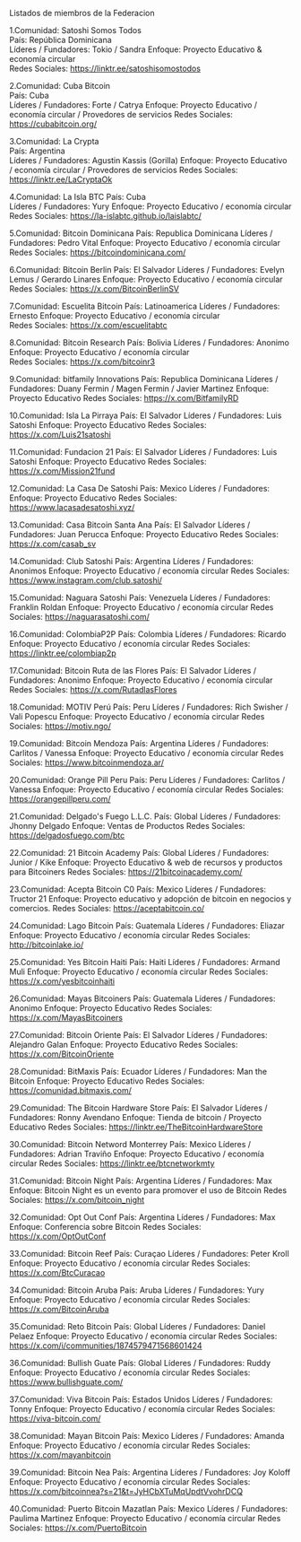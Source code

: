 Listados de miembros de la Federacion



1.Comunidad: Satoshi Somos Todos  
País: República Dominicana  
Líderes / Fundadores: Tokio / Sandra 
Enfoque: Proyecto Educativo & economía circular  
Redes Sociales: https://linktr.ee/satoshisomostodos

2.Comunidad: Cuba Bitcoin  
País: Cuba  
Líderes / Fundadores: Forte / Catrya
Enfoque: Proyecto Educativo / economía circular / Provedores de servicios 
Redes Sociales: https://cubabitcoin.org/

3.Comunidad: La Crypta  
País: Argentina  
Líderes / Fundadores: Agustin Kassis (Gorilla)
Enfoque: Proyecto Educativo / economía circular / Provedores de servicios 
Redes Sociales: https://linktr.ee/LaCryptaOk

4.Comunidad: La Isla BTC 
País: Cuba  
Líderes / Fundadores: Yury
Enfoque: Proyecto Educativo / economía circular 
Redes Sociales: https://la-islabtc.github.io/laislabtc/

5.Comunidad: Bitcoin Dominicana
País: Republica Dominicana
Líderes / Fundadores: Pedro Vital
Enfoque: Proyecto Educativo / economía circular 
Redes Sociales: https://bitcoindominicana.com/

6.Comunidad: Bitcoin Berlin
País: El Salvador
Líderes / Fundadores: Evelyn Lemus / Gerardo Linares
Enfoque: Proyecto Educativo / economía circular  
Redes Sociales: https://x.com/BitcoinBerlinSV

7.Comunidad: Escuelita Bitcoin 
País: Latinoamerica
Líderes / Fundadores: Ernesto 
Enfoque: Proyecto Educativo / economía circular  
Redes Sociales: https://x.com/escuelitabtc

8.Comunidad: Bitcoin Research 
País: Bolivia
Líderes / Fundadores: Anonimo 
Enfoque: Proyecto Educativo / economía circular  
Redes Sociales: https://x.com/bitcoinr3

9.Comunidad: bitfamily Innovations
País: Republica Dominicana
Líderes / Fundadores: Duany Fermin / Magen Fermin / Javier Martinez 
Enfoque: Proyecto Educativo
Redes Sociales: https://x.com/BitfamilyRD

10.Comunidad: Isla La Pirraya
País: El Salvador
Líderes / Fundadores: Luis Satoshi 
Enfoque: Proyecto Educativo
Redes Sociales: https://x.com/Luis21satoshi

11.Comunidad: Fundacion 21
País: El Salvador
Líderes / Fundadores: Luis Satoshi 
Enfoque: Proyecto Educativo
Redes Sociales: https://x.com/Mission21fund

12.Comunidad: La Casa De Satoshi
País: Mexico
Líderes / Fundadores: 
Enfoque: Proyecto Educativo
Redes Sociales: https://www.lacasadesatoshi.xyz/

13.Comunidad: Casa Bitcoin Santa Ana
País: El Salvador
Líderes / Fundadores: Juan Perucca
Enfoque: Proyecto Educativo
Redes Sociales: https://x.com/casab_sv

14.Comunidad: Club Satoshi
País: Argentina
Líderes / Fundadores: Anonimos
Enfoque: Proyecto Educativo / economía circular
Redes Sociales: https://www.instagram.com/club.satoshi/

15.Comunidad: Naguara Satoshi
País: Venezuela
Líderes / Fundadores: Franklin Roldan
Enfoque: Proyecto Educativo / economía circular
Redes Sociales: https://naguarasatoshi.com/

16.Comunidad: ColombiaP2P
País: Colombia
Líderes / Fundadores: Ricardo
Enfoque: Proyecto Educativo / economía circular
Redes Sociales: https://linktr.ee/colombiap2p

17.Comunidad: Bitcoin Ruta de las Flores
País: El Salvador
Líderes / Fundadores: Anonimo
Enfoque: Proyecto Educativo / economía circular
Redes Sociales: https://x.com/RutadlasFlores

18.Comunidad: MOTIV Perú
País: Peru
Líderes / Fundadores: Rich Swisher / Vali  Popescu
Enfoque: Proyecto Educativo / economía circular
Redes Sociales: https://motiv.ngo/

19.Comunidad: Bitcoin Mendoza
País: Argentina
Líderes / Fundadores: Carlitos / Vanessa
Enfoque: Proyecto Educativo / economía circular
Redes Sociales: https://www.bitcoinmendoza.ar/

20.Comunidad: Orange Pill Peru
País: Peru
Líderes / Fundadores: Carlitos / Vanessa
Enfoque: Proyecto Educativo / economía circular
Redes Sociales: https://orangepillperu.com/

21.Comunidad: Delgado's Fuego L.L.C.
País: Global
Líderes / Fundadores: Jhonny Delgado
Enfoque: Ventas de Productos
Redes Sociales: https://delgadosfuego.com/btc

22.Comunidad: 21 Bitcoin Academy 
País: Global
Líderes / Fundadores:  Junior / Kike 
Enfoque: Proyecto Educativo & web de recursos y productos para Bitcoiners
Redes Sociales: https://21bitcoinacademy.com/

23.Comunidad: Acepta Bitcoin C0
País: Mexico
Líderes / Fundadores: Tructor 21
Enfoque: Proyecto educativo y adopción de bitcoin en negocios y comercios.
Redes Sociales: https://aceptabitcoin.co/

24.Comunidad: Lago Bitcoin
País: Guatemala
Líderes / Fundadores: Eliazar
Enfoque: Proyecto Educativo / economía circular
Redes Sociales: http://bitcoinlake.io/

25.Comunidad: Yes Bitcoin Haiti
País: Haiti 
Líderes / Fundadores: Armand Muli
Enfoque: Proyecto Educativo / economía circular
Redes Sociales: https://x.com/yesbitcoinhaiti

26.Comunidad: Mayas Bitcoiners
País: Guatemala 
Líderes / Fundadores: Anonimo
Enfoque: Proyecto Educativo 
Redes Sociales: https://x.com/MayasBitcoiners

27.Comunidad: Bitcoin Oriente
País: El Salvador 
Líderes / Fundadores: Alejandro Galan
Enfoque: Proyecto Educativo 
Redes Sociales: https://x.com/BitcoinOriente

28.Comunidad: BitMaxis
País: Ecuador
Líderes / Fundadores: Man the Bitcoin
Enfoque: Proyecto Educativo 
Redes Sociales: https://comunidad.bitmaxis.com/

29.Comunidad: The Bitcoin Hardware Store
País: El Salvador
Líderes / Fundadores: Ronny Avendano
Enfoque: Tienda de bitcoin / Proyecto Educativo 
Redes Sociales: https://linktr.ee/TheBitcoinHardwareStore

30.Comunidad: Bitcoin Netword Monterrey
País: Mexico
Líderes / Fundadores: Adrian Traviño
Enfoque: Proyecto Educativo / economía circular
Redes Sociales: https://linktr.ee/btcnetworkmty

31.Comunidad: Bitcoin Night
País: Argentina
Líderes / Fundadores: Max
Enfoque: Bitcoin Night es un evento para promover el uso de Bitcoin
Redes Sociales: https://x.com/bitcoin_night

32.Comunidad: Opt Out Conf
País: Argentina
Líderes / Fundadores: Max
Enfoque: Conferencia sobre Bitcoin
Redes Sociales: https://x.com/OptOutConf

33.Comunidad: Bitcoin Reef
País: Curaçao
Líderes / Fundadores: Peter Kroll
Enfoque: Proyecto Educativo / economía circular
Redes Sociales: https://x.com/BtcCuracao

34.Comunidad: Bitcoin Aruba
País: Aruba
Líderes / Fundadores: Yury
Enfoque: Proyecto Educativo / economía circular
Redes Sociales: https://x.com/BitcoinAruba

35.Comunidad: Reto Bitcoin
País: Global
Líderes / Fundadores: Daniel Pelaez
Enfoque: Proyecto Educativo / economía circular
Redes Sociales: https://x.com/i/communities/1874579471568601424

36.Comunidad: Bullish Guate
País: Global
Líderes / Fundadores: Ruddy
Enfoque: Proyecto Educativo / economía circular
Redes Sociales: https://www.bullishguate.com/

37.Comunidad: Viva Bitcoin
País: Estados Unidos
Líderes / Fundadores: Tonny
Enfoque: Proyecto Educativo / economía circular
Redes Sociales: https://viva-bitcoin.com/

38.Comunidad: Mayan Bitcoin
País: Mexico
Líderes / Fundadores: Amanda
Enfoque: Proyecto Educativo / economía circular
Redes Sociales: https://x.com/mayanbitcoin

39.Comunidad: Bitcoin Nea
País: Argentina
Líderes / Fundadores: Joy Koloff 
Enfoque: Proyecto Educativo / economía circular
Redes Sociales: https://x.com/bitcoinnea?s=21&t=JyHCbXTuMqUpdtVvohrDCQ

40.Comunidad: Puerto Bitcoin Mazatlan
País: Mexico
Líderes / Fundadores: Paulima Martinez
Enfoque: Proyecto Educativo / economía circular
Redes Sociales: https://x.com/PuertoBitcoin



